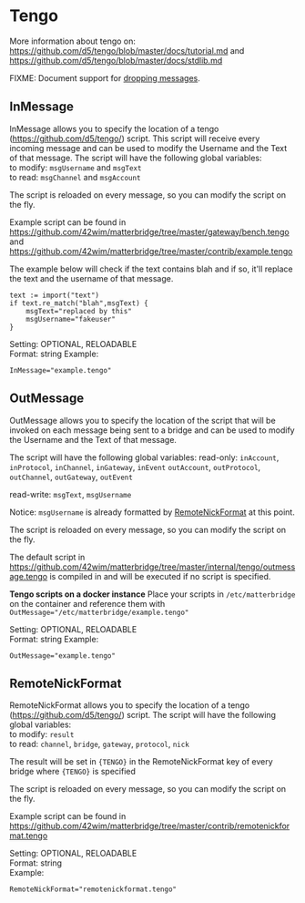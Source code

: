 # Tengo
More information about tengo on: https://github.com/d5/tengo/blob/master/docs/tutorial.md and https://github.com/d5/tengo/blob/master/docs/stdlib.md

FIXME: Document support for [dropping messages](https://github.com/42wim/matterbridge/pull/1272).

## InMessage
InMessage allows you to specify the location of a tengo (https://github.com/d5/tengo/) script.
This script will receive every incoming message and can be used to modify the Username and the Text of that message.
The script will have the following global variables: \
to modify: `msgUsername` and `msgText` \
to read: `msgChannel` and `msgAccount`

The script is reloaded on every message, so you can modify the script on the fly.

Example script can be found in https://github.com/42wim/matterbridge/tree/master/gateway/bench.tengo
and https://github.com/42wim/matterbridge/tree/master/contrib/example.tengo

The example below will check if the text contains blah and if so, it'll replace the text and the username of that message.
```
text := import("text")
if text.re_match("blah",msgText) {
    msgText="replaced by this"
    msgUsername="fakeuser"
}
```

Setting: OPTIONAL, RELOADABLE \
Format: string
Example:

`InMessage="example.tengo"`

## OutMessage
OutMessage allows you to specify the location of the script that
will be invoked on each message being sent to a bridge and can be used to modify the Username
and the Text of that message.

The script will have the following global variables:
read-only:
`inAccount`, `inProtocol`, `inChannel`, `inGateway`, `inEvent`
`outAccount`, `outProtocol`, `outChannel`, `outGateway`, `outEvent`

read-write:
`msgText`, `msgUsername`

Notice: `msgUsername` is already formatted by [RemoteNickFormat](https://github.com/42wim/matterbridge/wiki/Settings#remotenickformat) at this point.

The script is reloaded on every message, so you can modify the script on the fly.

The default script in https://github.com/42wim/matterbridge/tree/master/internal/tengo/outmessage.tengo
is compiled in and will be executed if no script is specified.

**Tengo scripts on a docker instance**
Place your scripts in `/etc/matterbridge` on the container and reference them with `OutMessage="/etc/matterbridge/example.tengo"`

Setting: OPTIONAL, RELOADABLE \
Format: string
Example:

`OutMessage="example.tengo"`

## RemoteNickFormat
RemoteNickFormat allows you to specify the location of a tengo (https://github.com/d5/tengo/) script.
The script will have the following global variables: \
to modify: `result` \
to read: `channel`, `bridge`, `gateway`, `protocol`, `nick`

The result will be set in `{TENGO}` in the RemoteNickFormat key of every bridge where `{TENGO}` is specified

The script is reloaded on every message, so you can modify the script on the fly.

Example script can be found in https://github.com/42wim/matterbridge/tree/master/contrib/remotenickformat.tengo

Setting: OPTIONAL, RELOADABLE \
Format: string \
Example: 

`RemoteNickFormat="remotenickformat.tengo"`
